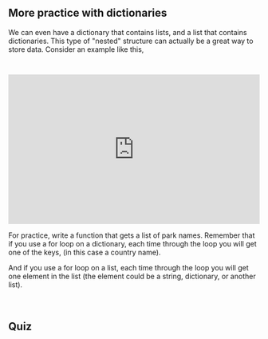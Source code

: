 
## More practice with dictionaries

We can even have a dictionary that contains lists, and a list that contains dictionaries. This type of "nested" structure can actually be a great way to store data. Consider an example like this,

<iframe src="https://trinket.io/embed/python/a99715e86f" width="100%" height="300" frameborder="0"  style="margin-top:2em" allowfullscreen></iframe>

For practice, write a function that gets a list of park names. Remember that if you use a for loop on a dictionary, each time through the loop you will get one of the keys, (in this case a country name).

And if you use a for loop on a list, each time through the loop you will get one element in the list (the element could be a string, dictionary, or another list).

<h2 style="margin-top:3em">Quiz</h2>

<div data-tf-widget="V2DK1YRa" data-tf-medium="snippet" style="width:100%;height:600px;"  style="margin-top:3em"></div><script src="//embed.typeform.com/next/embed.js"></script>

<!-- https://vcxjtvc5gaz.typeform.com/to/V2DK1YRa -->

